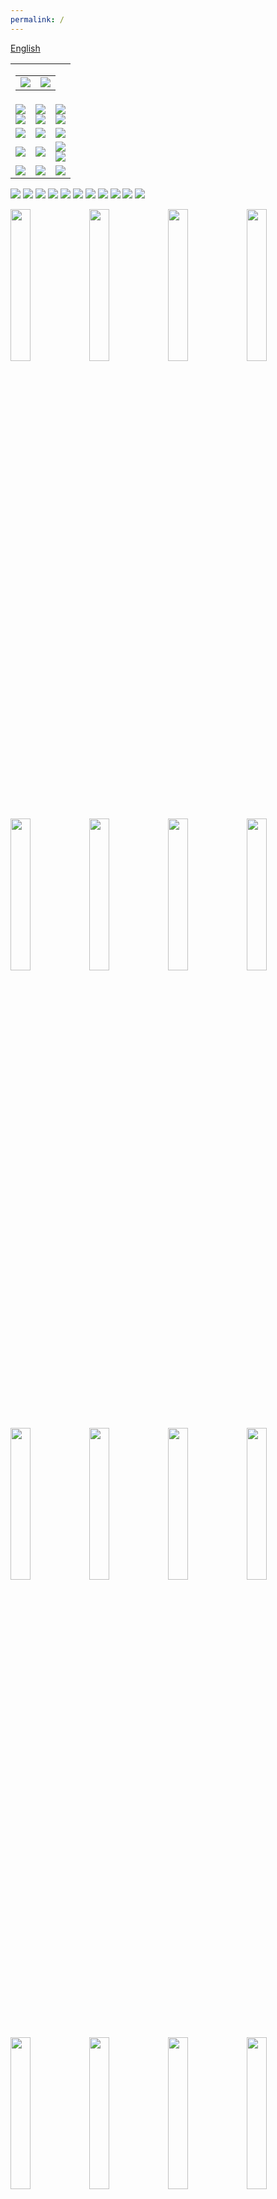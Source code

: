 ```yaml
---
permalink: /
---
```

<div id="lang_selector">
  <a href="/en/">English</a>
</div>
<!-- ShareThis BEGIN --><div class="sharethis-inline-share-buttons"></div><!-- ShareThis END -->
<!--
<br><br>
<table>
  <tr>
    <td align="center">
      <img src="https://raw.githubusercontent.com/3dgiordano/covid-19-uy-vacc-data/main/web/maintenance.jpg" width="50%">
    </td>
    <td>
      Actualmente existen problemas en los datos proporcionados por el Ministerio de Salud Pública.<br>
      Los datos se actualizarán automáticamente en cuanto resuelvan el problema.
    </td>
  </tr>
</table>
-->
<table id="dashboard">
  <tr>
    <td align="right" colspan=3>
      <table id="date_header">
        <tr>
          <td align="right">
            <img src="/web/charts/425905901.png" loading="lazy">
          </td>
          <td align="center">
            <img src="/web/charts/1299383115.png" loading="lazy">
          </td>
        </tr>
      </table>
    </td>
  </tr>
  <tr>
    <td align="center">
      <img src="/web/charts/1492441660.png" loading="lazy">
      <br>
      <img src="/web/charts/736411819.png" loading="lazy">
    </td>
    <td align="center">
      <img src="/web/charts/22096209.png" loading="lazy">
      <br>
      <img src="/web/charts/873256307.png" loading="lazy">
    </td>
    <td align="center">
      <img src="/web/charts/1058712731.png" loading="lazy">
      <br>
      <img src="/web/charts/1357338484.png" loading="lazy">
    </td>
  </tr>
  <tr>
    <td align="center">
      <img src="/web/charts/591742088.png" loading="lazy">
    </td>
    <td align="center">
      <img src="/web/charts/1958520312.png" loading="lazy">
    </td>
    <td align="center">
      <img src="/web/charts/373318070.png" loading="lazy">
    </td>
  </tr>
  <tr>
    <td align="center">
      <img src="/web/charts/1924052371.png" loading="lazy">
    </td>
    <td align="center">
      <img src="/web/charts/1074834619.png" loading="lazy">
    </td>
    <td align="center">
      <img src="/web/charts/141578891.png" loading="lazy"><br>
      <img src="/web/charts/2074125212.png" loading="lazy">
    </td>
  </tr>
  <tr>
    <td align="center">
      <img src="/web/charts/1541211770.png" loading="lazy">
    </td>
    <td align="center">
      <img src="/web/charts/1656096582.png" loading="lazy">
    </td>
    <td align="center">
      <img src="/web/charts/770096093.png" loading="lazy">
    </td>
  </tr>
</table>

<img src="/web/charts/1744392307.png" loading="lazy">

<img src="/web/charts/1320291746.png" loading="lazy">

<img src="/web/charts/682972572.png" loading="lazy">

<img src="/web/charts/119707745.png" loading="lazy">

<img src="/web/charts/1158305404.png" loading="lazy">

<img src="/web/charts/1781225090.png" loading="lazy">

<img src="/web/charts/259061157.png" loading="lazy">

<img src="/web/charts/1047203349.png" loading="lazy">

<img src="/web/charts/121562673.png" loading="lazy">

<img src="/web/charts/395420450.png" loading="lazy">

<img src="/web/charts/1279668502.png" loading="lazy">

<img src="/web/charts/10315580.png" width="25%" loading="lazy"><img src="/web/charts/626919126.png" width="25%" loading="lazy"><img src="/web/charts/501510119.png" width="25%" loading="lazy"><img src="/web/charts/380999305.png" width="25%" loading="lazy"><img src="/web/charts/1506990494.png" width="25%" loading="lazy"><img src="/web/charts/943690507.png" width="25%" loading="lazy"><img src="/web/charts/1778597259.png" width="25%" loading="lazy"><img src="/web/charts/1029004131.png" width="25%" loading="lazy"><img src="/web/charts/2006897410.png" width="25%" loading="lazy"><img src="/web/charts/1087191394.png" width="25%" loading="lazy"><img src="/web/charts/1617072188.png" width="25%" loading="lazy"><img src="/web/charts/1745356284.png" width="25%" loading="lazy"><img src="/web/charts/1156295619.png" width="25%" loading="lazy"><img src="/web/charts/1908226097.png" width="25%" loading="lazy"><img src="/web/charts/1481111761.png" width="25%" loading="lazy"><img src="/web/charts/2049614015.png" width="25%" loading="lazy"><img src="/web/charts/1168479548.png" width="25%" loading="lazy"><img src="/web/charts/1906852652.png" width="25%" loading="lazy"><img src="/web/charts/1905047399.png" width="25%" loading="lazy">

<img src="/web/charts/1092961723.png" loading="lazy">

<img src="/web/charts/134138183.png" loading="lazy">

## Actos vacunales por segmento

<img src="/web/charts/1785941673.png" loading="lazy">

<img src="/web/charts/824007235.png" loading="lazy">

## Actos vacunales por grupo de vacunación etario 

<img src="/web/charts/655562320.png" loading="lazy">

<img src="/web/charts/1515424457.png" loading="lazy">

<img src="/web/charts/519951936.png" loading="lazy">

<img src="/web/charts/404093750.png" loading="lazy">

Fuente: [Informe de dosis administradas y registradas al 29 de Abril](https://www.gub.uy/ministerio-salud-publica/comunicacion/noticias/campana-vacunacion-covid-19)

## Actos vacunales por rango etario

<img src="/web/charts/1140302154.png" loading="lazy">

<img src="/web/charts/661817159.png" loading="lazy">

<img src="/web/charts/1082865934.png" loading="lazy">

<img src="/web/charts/1914304220.png" loading="lazy">

<img src="/web/charts/1598348414.png" loading="lazy">

Fuente: [Informe de dosis administradas y registradas al 29 de Abril](https://www.gub.uy/ministerio-salud-publica/comunicacion/noticias/campana-vacunacion-covid-19)

### Efecto de vacunación

<img src="/web/charts/494905331.png" loading="lazy">

<img src="/web/charts/1979752349.png" loading="lazy">

### Registro de llegada de vacunas

<img src="/web/charts/861619954.png" loading="lazy">

## Vacunas

| **Vacuna**  | **Plataforma** | **Eficacia A % (IC95%)** | &nbsp;&nbsp;&nbsp;&nbsp;**Rango**&nbsp;&nbsp;&nbsp;&nbsp; | **Administración** | **Población preferencial** |
| :----: | :----: | :----: | :----: | :----: | :----------- |
| **Coronavac (Sinovac)** | Inactivada | **50,3%** (35.26 - 61.98) infección sintomática, Enfermedad moderada y grave **100%** | 18-70 años | 2 dosis (separadas 28 días) | <60 años Personal Esencial, Estudiantes medicina, Enfermería, Carreras técnicas, Personas Privadas de Libertad, Resto de la población. |
| **Pfizer/BioNtech** | ARN | **95%** (90.3 - 97.6) | >16 años | 2 dosis (separadas 28 días) | Personal de Salud > 60 años Resto de la población |
| **Oxford/Astrazeneca** | Vectorial | **82.4%** (62.7 - 91.7) | >60 años (1) | 2 dosis (separadas 12 semanas) | Personal de Salud >60 años Resto de la población |

(1) La vacuna Oxford/Astrazeneca se encuentra aprobada para mayores de 18 años, sin embargo se han detectado algunos casos extraños de efectos secundarios en menores de 50 años, por esa razón se cambia su rango etareo a mayores de 60 años.
 
## Plan de vacunación contra COVID-19

| **Fecha**  | &nbsp;&nbsp;&nbsp;&nbsp;&nbsp;&nbsp;&nbsp;&nbsp;&nbsp;&nbsp;**Grupo**&nbsp;&nbsp;&nbsp;&nbsp;&nbsp;&nbsp;&nbsp;&nbsp;&nbsp;&nbsp; | **Descripción** |
| :----: | :----: | :----------- |
| 27/2/21 | Personal Esencial | Personal de vacunación. | 
| 1/3/21 | Personal Esencial | Menores a 60 años en actividad. Policías, bomberos, militares, trabajadores de la educación e INAU. |
| 1/3/21 | Vulnerables | Personas en Hemodiálisis menores a 60 años, y personas en Pretrasplante de 55 a 59 años, habilitado hasta 13 de Marzo. |
| 8/3/21 | 50 a 70 años | Primera etapa de 55 a 59 años, posteriormente franja de 50 a 70 años en cinco ciudades fronterizas. Se finaliza extendiendo a toda persona de franja etarea de 50 a 70 años en todo el país.|
| 11/3/21 | Localidad en Riesgo | Se vacuna en ciudades fronterizas con sobrante de Sinovac, sobrantes del día para personas de 18 a 55 años con comorbilidades comprobadas. |
| 12/3/21 | Vulnerables | Personas privadas de libertad y personal de establecimientos de reclusión (se inició en establecimientos de mujeres e INISA).|
| 15/3/21 | Personal Salud | Personal de la salud priorizado (CTI y servicios anexos, hisopadores-vacunadores, centros de hemodiálisis, servicios de puerta y emergencia intra y extra hospitalario).|
| 16/3/21 | Vulnerables |Vacunación a domicilio de personas que viven y trabajan en residenciales (ELEPEM).|
| 22/3/21 | Personal Salud | Todo el personal de la salud del área asistencial (odontólogos, psicólogos, fisioterapeutas y clínicas de diversas especialidades). Personal administrativo de la salud al finalizar la anterior etapa.|
| 22/3/21 | Vulnerables | Continuación de vacunación a domicilio de personas que viven y trabajan en residenciales (ELEPEM).|
| 22/3/21 | Mayores 80 años | Vacunación a personas mayores de 80 años auto válidos.|
| 29/3/21 | 18 a 70 años | Público en general entre 18 a 70 años.|
| 5/4/21 | Vulnerables | Personas en Hemodiálisis en los Centros de diálisis, primera etapa Trasplantados mayores de 70 años y personas entre 16 y 18 años, a partir del 12 de Abril Transplantados de 18 a 70 años. |
| 10/4/21 | 71 a 79 años | Vacunación a personas en la franja de 71 a 79 años.|
| 16/4/21 | Vulnerables | Personas mayores de 18 años con Síndrome de Down en Montevideo, días 16 y 17 de abril. [+info](https://www.gub.uy/ministerio-salud-publica/comunicacion/noticias/vacunacion-contra-covid-19-para-personas-sindrome-down)  |
| 17/4/21 | Localidad en Riesgo | Vacunación a personas mayores de 60 años con 48.000 dosis de las vacunas Oxford/Astrazeneca en Artigas, Rivera, Cerro Largo, Rocha, Río Negro, Canelones, Salto y Paysandú. [+info](https://www.gub.uy/ministerio-salud-publica/comunicacion/noticias/vacuna-oxfordastrazeneca-departamentos-mayor-riesgo) |
| 20/4/21 | Vulnerables | De 20 a 23 de Abril. Vacunación a personas de 18 a 70 años que hayan sido sometidas a algún tipo de cirugía cardíaca con vacuna Coronavac de Sinovac.  [+info](https://www.gub.uy/ministerio-salud-publica/comunicacion/noticias/vacunacion-contra-covid-19-para-personas-cirugias-cardiacas) | 

### Fuentes:

[Comunicado sobre Plan de Vacunación contra COVID-19](https://www.gub.uy/ministerio-salud-publica/comunicacion/noticias/comunicado-sobre-plan-vacunacion-contra-covid-19)

[Priorización y Escalonamiento de la Vacunación COVID-19](https://www.gub.uy/ministerio-salud-publica/comunicacion/noticias/priorizacion-escalonamiento-vacunacion-covid-19)

[Plan estratégico de vacunación contra Covid-19](https://www.gub.uy/ministerio-salud-publica/comunicacion/noticias/plan-estrategico-vacunacion-contra-covid-19)

## Acerca de

El proyecto fue creado por [@3dgiordano](https://github.com/3dgiordano) para dar a conocer la información de vacunación Covid-19 realizada en Uruguay.

Nació como una colaboración para proporcionar datos actualizados a [Our World in Data](https://ourworldindata.org/)

Gracias a Edouard Mathieu [@edomt](https://github.com/edomt) Jefe de Datos en [@owid](https://github.com/owid) por confiar en este proyecto.

Datos recopilados del Ministerio de Salud Pública de Uruguay. [https://monitor.uruguaysevacuna.gub.uy/](https://monitor.uruguaysevacuna.gub.uy/)

Our World in Data toma nuestros datos para publicarlos en su portal [Uruguay Covid-19 Vaccinations in Our World in Data](https://ourworldindata.org/covid-vaccinations?country=~URY)

Hoy, el proyecto también recopila más datos, como datos detallados de vacunación diaria para cada región, así como la agenda diaria esperada.

Todos los datos son públicos, puede acceder a los datos sin procesar y crear sus propios informes si lo desea [/data/](https://github.com/3dgiordano/covid-19-uy-vacc-data/blob/main/data/)

Los datos generados están bajo licencia [CC BY 4.0](https://creativecommons.org/licenses/by/4.0/) y el código fuente bajo licencia [MIT](https://github.com/3dgiordano/covid-19- uy-vac-data/blob/main/LICENSE)

[Ver este proyecto en GitHub](https://github.com/3dgiordano/covid-19-uy-vacc-data)

Si disfrutas de mi contenido, considera apoyar el trabajo que hago.
[Compre un café ☕ para David Giordano ❤️](https://ko-fi.com/davidgiordano)


